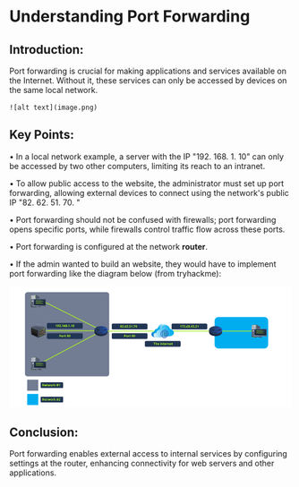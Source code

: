 # Understanding Port Forwarding 

## Introduction: 
Port forwarding is crucial for making applications and services available on the Internet. Without it, these services can only be accessed by devices on the same local network. 

    ![alt text](image.png)

## Key Points: 

• In a local network example, a server with the IP "192. 168. 1. 10" can only be accessed by two other computers, limiting its reach to an intranet. 

• To allow public access to the website, the administrator must set up port forwarding, allowing external devices to connect using the network's public IP "82. 62. 51. 70. " 

• Port forwarding should not be confused with firewalls; port forwarding opens specific ports, while firewalls control traffic flow across these ports. 

• Port forwarding is configured at the network __router__. 

• If the admin wanted to build an website, they would have to implement port forwarding like the diagram below (from tryhackme):

![alt text](image-1.png)

## Conclusion: 
Port forwarding enables external access to internal services by configuring settings at the router, enhancing connectivity for web servers and other applications.